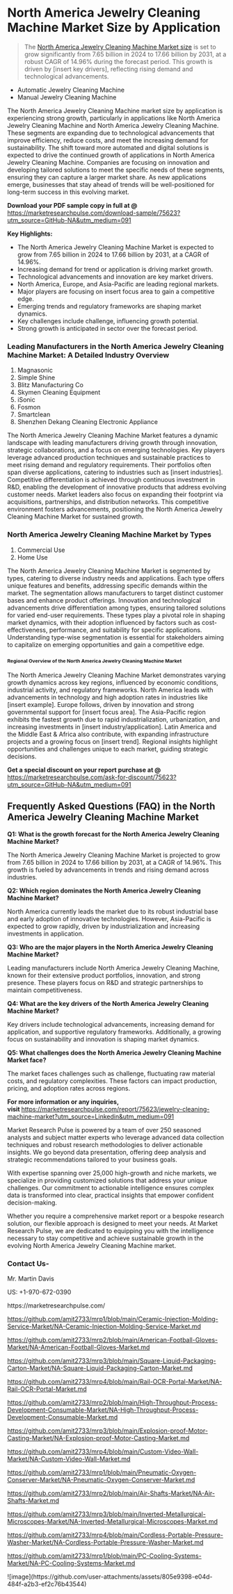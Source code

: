 <h1>North America Jewelry Cleaning Machine Market&nbsp;Size by Application</h1><blockquote><p>The <a href="https://marketresearchpulse.com/download-sample/75623?utm_source=GitHub-NA&amp;utm_medium=091">North America Jewelry Cleaning Machine Market size</a> is set to grow significantly from 7.65 billion in 2024 to 17.66 billion by 2031, at a robust CAGR of 14.96% during the forecast period. This growth is driven by [insert key drivers], reflecting rising demand and technological advancements.</p></blockquote><ul><li>Automatic Jewelry Cleaning Machine <li> Manual Jewelry Cleaning Machine</li></ul><p>The North America Jewelry Cleaning Machine market size by application is experiencing strong growth, particularly in applications like North America Jewelry Cleaning Machine and North America Jewelry Cleaning Machine. These segments are expanding due to technological advancements that improve efficiency, reduce costs, and meet the increasing demand for sustainability. The shift toward more automated and digital solutions is expected to drive the continued growth of applications in North America Jewelry Cleaning Machine. Companies are focusing on innovation and developing tailored solutions to meet the specific needs of these segments, ensuring they can capture a larger market share. As new applications emerge, businesses that stay ahead of trends will be well-positioned for long-term success in this evolving market.</p><p><strong>Download your PDF sample copy in full at @ </strong><a href="https://marketresearchpulse.com/download-sample/75623?utm_source=GitHub-NA&amp;utm_medium=091">https://marketresearchpulse.com/download-sample/75623?utm_source=GitHub-NA&amp;utm_medium=091</a></p><p><strong>Key Highlights: </strong></p><ul><li>The North America Jewelry Cleaning Machine Market is expected to grow from 7.65 billion in 2024 to 17.66 billion by 2031, at a CAGR of 14.96%.</li><li>Increasing demand for trend or application is driving market growth.</li><li>Technological advancements and innovation are key market drivers.</li><li>North America, Europe, and Asia-Pacific are leading regional markets.</li><li>Major players are focusing on insert focus area to gain a competitive edge.</li><li>Emerging trends and regulatory frameworks are shaping market dynamics.</li><li>Key challenges include challenge, influencing growth potential.</li><li>Strong growth is anticipated in sector over the forecast period.</li></ul><h3>Leading Manufacturers in the North America Jewelry Cleaning Machine Market: A Detailed Industry Overview</h3><ol><li>Magnasonic</li><li>Simple Shine</li><li>Blitz Manufacturing Co</li><li>Skymen Cleaning Equipment</li><li>iSonic</li><li>Fosmon</li><li>Smartclean</li><li>Shenzhen Dekang Cleaning Electronic Appliance</li></ol><div class="flex max-w-full flex-col flex-grow"><div class="min-h-8 text-message flex w-full flex-col items-end gap-2 whitespace-normal break-words [.text-message+&amp;]:mt-5" dir="auto" data-message-author-role="assistant" data-message-id="fd8432e4-4910-450d-b182-61b7bfb0a01f" data-message-model-slug="gpt-4o"><div class="flex w-full flex-col gap-1 empty:hidden first:pt-[3px]"><div class="markdown prose w-full break-words dark:prose-invert light"><p>The North America Jewelry Cleaning Machine Market features a dynamic landscape with leading manufacturers driving growth through innovation, strategic collaborations, and a focus on emerging technologies. Key players leverage advanced production techniques and sustainable practices to meet rising demand and regulatory requirements. Their portfolios often span diverse applications, catering to industries such as [insert industries]. Competitive differentiation is achieved through continuous investment in R&amp;D, enabling the development of innovative products that address evolving customer needs. Market leaders also focus on expanding their footprint via acquisitions, partnerships, and distribution networks. This competitive environment fosters advancements, positioning the North America Jewelry Cleaning Machine Market for sustained growth.</p></div></div></div></div><h3>North America Jewelry Cleaning Machine Market by Types</h3><ol><li>Commercial Use <li> Home Use</li></ol><div class="flex max-w-full flex-col flex-grow"><div class="min-h-8 text-message flex w-full flex-col items-end gap-2 whitespace-normal break-words [.text-message+&amp;]:mt-5" dir="auto" data-message-author-role="assistant" data-message-id="084470be-0bb7-4664-bddf-5156b4f41249" data-message-model-slug="gpt-4o-mini"><div class="flex w-full flex-col gap-1 empty:hidden first:pt-[3px]"><div class="markdown prose w-full break-words dark:prose-invert light"><p>The North America Jewelry Cleaning Machine Market is segmented by types, catering to diverse industry needs and applications. Each type offers unique features and benefits, addressing specific demands within the market. The segmentation allows manufacturers to target distinct customer bases and enhance product offerings. Innovation and technological advancements drive differentiation among types, ensuring tailored solutions for varied end-user requirements. These types play a pivotal role in shaping market dynamics, with their adoption influenced by factors such as cost-effectiveness, performance, and suitability for specific applications. Understanding type-wise segmentation is essential for stakeholders aiming to capitalize on emerging opportunities and gain a competitive edge.</p></div></div></div></div><h3><span style="font-size: 11px;">Regional Overview of the North America Jewelry Cleaning Machine Market</span></h3><div class="flex max-w-full flex-col flex-grow"><div class="min-h-8 text-message flex w-full flex-col items-end gap-2 whitespace-normal break-words [.text-message+&amp;]:mt-5" dir="auto" data-message-author-role="assistant" data-message-id="e9038762-ce64-4e30-91c9-9bd413514231" data-message-model-slug="gpt-4o-mini"><div class="flex w-full flex-col gap-1 empty:hidden first:pt-[3px]"><div class="markdown prose w-full break-words dark:prose-invert light"><p>The North America Jewelry Cleaning Machine Market demonstrates varying growth dynamics across key regions, influenced by economic conditions, industrial activity, and regulatory frameworks. North America leads with advancements in technology and high adoption rates in industries like [insert example]. Europe follows, driven by innovation and strong governmental support for [insert focus area]. The Asia-Pacific region exhibits the fastest growth due to rapid industrialization, urbanization, and increasing investments in [insert industry/application]. Latin America and the Middle East &amp; Africa also contribute, with expanding infrastructure projects and a growing focus on [insert trend]. Regional insights highlight opportunities and challenges unique to each market, guiding strategic decisions.</p></div></div></div></div><p><strong>Get a special discount on your report purchase at @ </strong><a href="https://marketresearchpulse.com/ask-for-discount/75623?utm_source=GitHub-NA&amp;utm_medium=091">https://marketresearchpulse.com/ask-for-discount/75623?utm_source=GitHub-NA&amp;utm_medium=091</a></p><h2>Frequently Asked Questions (FAQ) in the North America Jewelry Cleaning Machine Market</h2><p><strong>Q1: What is the growth forecast for the North America Jewelry Cleaning Machine Market?</strong></p><p>The North America Jewelry Cleaning Machine Market is projected to grow from 7.65 billion in 2024 to 17.66 billion by 2031, at a CAGR of 14.96%. This growth is fueled by advancements in trends and rising demand across industries.</p><p><strong>Q2: Which region dominates the North America Jewelry Cleaning Machine Market?</strong></p><p>North America currently leads the market due to its robust industrial base and early adoption of innovative technologies. However, Asia-Pacific is expected to grow rapidly, driven by industrialization and increasing investments in application.</p><p><strong>Q3: Who are the major players in the North America Jewelry Cleaning Machine Market?</strong></p><p>Leading manufacturers include North America Jewelry Cleaning Machine, known for their extensive product portfolios, innovation, and strong presence. These players focus on R&amp;D and strategic partnerships to maintain competitiveness.</p><p><strong>Q4: What are the key drivers of the North America Jewelry Cleaning Machine Market?</strong></p><p>Key drivers include technological advancements, increasing demand for application, and supportive regulatory frameworks. Additionally, a growing focus on sustainability and innovation is shaping market dynamics.</p><p><strong>Q5: What challenges does the North America Jewelry Cleaning Machine Market face?</strong></p><p>The market faces challenges such as challenge, fluctuating raw material costs, and regulatory complexities. These factors can impact production, pricing, and adoption rates across regions.</p><p><strong>For more information or any inquiries, visit&nbsp;</strong><a href="https://marketresearchpulse.com/report/75623/jewelry-cleaning-machine-market?utm_source=Linkedin&utm_medium=091">https://marketresearchpulse.com/report/75623/jewelry-cleaning-machine-market?utm_source=Linkedin&utm_medium=091</a></p><p>Market Research Pulse is powered by a team of over 250 seasoned analysts and subject matter experts who leverage advanced data collection techniques and robust research methodologies to deliver actionable insights. We go beyond data presentation, offering deep analysis and strategic recommendations tailored to your business goals.</p><p>With expertise spanning over 25,000 high-growth and niche markets, we specialize in providing customized solutions that address your unique challenges. Our commitment to actionable intelligence ensures complex data is transformed into clear, practical insights that empower confident decision-making.</p><p>Whether you require a comprehensive market report or a bespoke research solution, our flexible approach is designed to meet your needs. At Market Research Pulse, we are dedicated to equipping you with the intelligence necessary to stay competitive and achieve sustainable growth in the evolving North America Jewelry Cleaning Machine market.</p><h3><strong>Contact Us-</strong></h3><p>Mr. Martin Davis</p><p>US: +1-970-672-0390</p><p>https://marketresearchpulse.com/</p><p><a href="https://github.com/amit2733/mrp1/blob/main/Ceramic-Injection-Molding-Service-Market/NA-Ceramic-Injection-Molding-Service-Market.md">https://github.com/amit2733/mrp1/blob/main/Ceramic-Injection-Molding-Service-Market/NA-Ceramic-Injection-Molding-Service-Market.md</a></p><p><a href="https://github.com/amit2733/mrp2/blob/main/American-Football-Gloves-Market/NA-American-Football-Gloves-Market.md">https://github.com/amit2733/mrp2/blob/main/American-Football-Gloves-Market/NA-American-Football-Gloves-Market.md</a></p><p><a href="https://github.com/amit2733/mrp3/blob/main/Square-Liquid-Packaging-Carton-Market/NA-Square-Liquid-Packaging-Carton-Market.md">https://github.com/amit2733/mrp3/blob/main/Square-Liquid-Packaging-Carton-Market/NA-Square-Liquid-Packaging-Carton-Market.md</a></p><p><a href="https://github.com/amit2733/mrp4/blob/main/Rail-OCR-Portal-Market/NA-Rail-OCR-Portal-Market.md">https://github.com/amit2733/mrp4/blob/main/Rail-OCR-Portal-Market/NA-Rail-OCR-Portal-Market.md</a></p><p><a href="https://github.com/amit2733/mrp2/blob/main/High-Throughput-Process-Development-Consumable-Market/NA-High-Throughput-Process-Development-Consumable-Market.md">https://github.com/amit2733/mrp2/blob/main/High-Throughput-Process-Development-Consumable-Market/NA-High-Throughput-Process-Development-Consumable-Market.md</a></p><p><a href="https://github.com/amit2733/mrp3/blob/main/Explosion-proof-Motor-Casting-Market/NA-Explosion-proof-Motor-Casting-Market.md">https://github.com/amit2733/mrp3/blob/main/Explosion-proof-Motor-Casting-Market/NA-Explosion-proof-Motor-Casting-Market.md</a></p><p><a href="https://github.com/amit2733/mrp4/blob/main/Custom-Video-Wall-Market/NA-Custom-Video-Wall-Market.md">https://github.com/amit2733/mrp4/blob/main/Custom-Video-Wall-Market/NA-Custom-Video-Wall-Market.md</a></p><p><a href="https://github.com/amit2733/mrp1/blob/main/Pneumatic-Oxygen-Conserver-Market/NA-Pneumatic-Oxygen-Conserver-Market.md">https://github.com/amit2733/mrp1/blob/main/Pneumatic-Oxygen-Conserver-Market/NA-Pneumatic-Oxygen-Conserver-Market.md</a></p><p><a href="https://github.com/amit2733/mrp2/blob/main/Air-Shafts-Market/NA-Air-Shafts-Market.md">https://github.com/amit2733/mrp2/blob/main/Air-Shafts-Market/NA-Air-Shafts-Market.md</a></p><p><a href="https://github.com/amit2733/mrp3/blob/main/Inverted-Metallurgical-Microscopes-Market/NA-Inverted-Metallurgical-Microscopes-Market.md">https://github.com/amit2733/mrp3/blob/main/Inverted-Metallurgical-Microscopes-Market/NA-Inverted-Metallurgical-Microscopes-Market.md</a></p><p><a href="https://github.com/amit2733/mrp4/blob/main/Cordless-Portable-Pressure-Washer-Market/NA-Cordless-Portable-Pressure-Washer-Market.md">https://github.com/amit2733/mrp4/blob/main/Cordless-Portable-Pressure-Washer-Market/NA-Cordless-Portable-Pressure-Washer-Market.md</a></p><p><a href="https://github.com/amit2733/mrp1/blob/main/PC-Cooling-Systems-Market/NA-PC-Cooling-Systems-Market.md">https://github.com/amit2733/mrp1/blob/main/PC-Cooling-Systems-Market/NA-PC-Cooling-Systems-Market.md</a></p>
![image](https://github.com/user-attachments/assets/805e9398-e04d-484f-a2b3-ef2c76b43544)
